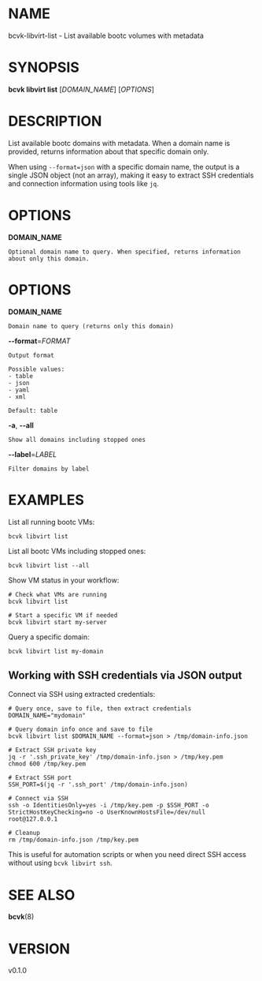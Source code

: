 # NAME

bcvk-libvirt-list - List available bootc volumes with metadata

# SYNOPSIS

**bcvk libvirt list** [*DOMAIN_NAME*] [*OPTIONS*]

# DESCRIPTION

List available bootc domains with metadata. When a domain name is provided, returns information about that specific domain only.

When using `--format=json` with a specific domain name, the output is a single JSON object (not an array), making it easy to extract SSH credentials and connection information using tools like `jq`.

# OPTIONS

**DOMAIN_NAME**

    Optional domain name to query. When specified, returns information about only this domain.

# OPTIONS

<!-- BEGIN GENERATED OPTIONS -->
**DOMAIN_NAME**

    Domain name to query (returns only this domain)

**--format**=*FORMAT*

    Output format

    Possible values:
    - table
    - json
    - yaml
    - xml

    Default: table

**-a**, **--all**

    Show all domains including stopped ones

**--label**=*LABEL*

    Filter domains by label

<!-- END GENERATED OPTIONS -->

# EXAMPLES

List all running bootc VMs:

    bcvk libvirt list

List all bootc VMs including stopped ones:

    bcvk libvirt list --all

Show VM status in your workflow:

    # Check what VMs are running
    bcvk libvirt list

    # Start a specific VM if needed
    bcvk libvirt start my-server

Query a specific domain:

    bcvk libvirt list my-domain

## Working with SSH credentials via JSON output

Connect via SSH using extracted credentials:

    # Query once, save to file, then extract credentials
    DOMAIN_NAME="mydomain"

    # Query domain info once and save to file
    bcvk libvirt list $DOMAIN_NAME --format=json > /tmp/domain-info.json

    # Extract SSH private key
    jq -r '.ssh_private_key' /tmp/domain-info.json > /tmp/key.pem
    chmod 600 /tmp/key.pem

    # Extract SSH port
    SSH_PORT=$(jq -r '.ssh_port' /tmp/domain-info.json)

    # Connect via SSH
    ssh -o IdentitiesOnly=yes -i /tmp/key.pem -p $SSH_PORT -o StrictHostKeyChecking=no -o UserKnownHostsFile=/dev/null root@127.0.0.1

    # Cleanup
    rm /tmp/domain-info.json /tmp/key.pem

This is useful for automation scripts or when you need direct SSH access without using `bcvk libvirt ssh`.

# SEE ALSO

**bcvk**(8)

# VERSION

v0.1.0
